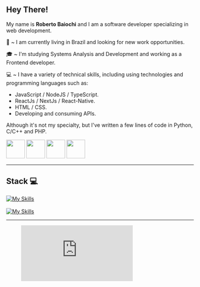 ## Hey There!
My name is **Roberto Baiochi** and I am a software developer specializing in web development.

:round_pushpin: ~ I am currently living in Brazil and looking for new work opportunities.

:mortar_board: ~ I'm studying Systems Analysis and Development and working as a Frontend developer. 

:computer: ~ I have a variety of technical skills, including using technologies and programming languages such as:
  - JavaScript / NodeJS / TypeScript.
  - ReactJs / NextJs / React-Native.
  - HTML / CSS.
  - Developing and consuming APIs.

Although it's not my specialty, but I've written a few lines of code in Python, C/C++ and PHP.

<a href="https://www.linkedin.com/in/roberto-baiochi/" target="_blank" style="text-decoration: none;">
  <img src="https://github.com/RobertoBaiochi/readmeAssets/blob/main/assets/linkedin.png" width="50px" height="50px" />
</a>
<a href="https://wa.me/+5519988133989" target="_blank" style="text-decoration: none;">
  <img src="https://github.com/RobertoBaiochi/readmeAssets/blob/main/assets/whatsapp.png" width="50px" height="50px" />
</a>
<a href="mailto:robertombbaiochi@gmail.com" target="_blank" style="text-decoration: none;">
  <img src="https://github.com/RobertoBaiochi/readmeAssets/blob/main/assets/gmail.png" width="50px" height="50px" />
</a>
<a href="https://robertobaiochi.com.br" target="_blank" style="text-decoration: none;">
  <img src="https://github.com/RobertoBaiochi/readmeAssets/blob/main/assets/site.png" width="50px" height="50px" />
</a>


<hr />


## Stack 💻
[![My Skills](https://skillicons.dev/icons?i=js,ts,react,nextjs,nodejs,html,css,git,postgres,androidstudio)](https://skillicons.dev) 
<br/>
<br/>
[![My Skills](https://skillicons.dev/icons?i=figma,ps)](https://skillicons.dev)

<hr />
<figure><embed src="https://wakatime.com/share/@RobertoBaiochi/6d94fe2e-1d2a-4c45-8f33-093f1fec1776.svg"></embed></figure>
